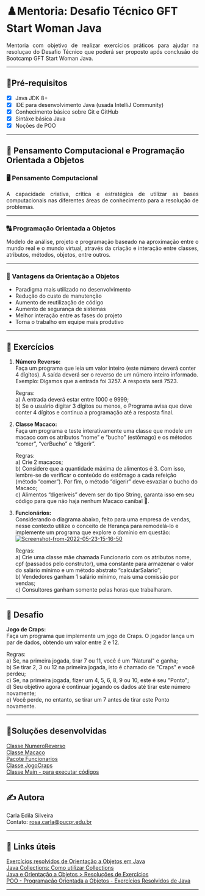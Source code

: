 # ♟️Mentoria: Desafio Técnico GFT Start Woman Java

<p align="justify">Mentoria com objetivo de realizar exercícios práticos para ajudar na resoluçao do Desafio Técnico que poderá ser proposto após conclusão do Bootcamp GFT Start Woman Java.</p>

---  

## 📌Pré-requisitos

- [x] Java JDK 8+ 
- [x] IDE para desenvolvimento Java (usada IntelliJ Community)
- [x] Conhecimento básico sobre Git e GitHub
- [x] Sintáxe básica Java
- [x] Noções de POO  

---  

## 🧠 Pensamento Computacional e Programação Orientada a Objetos

### 🖥️ Pensamento Computacional

<p align="justify">A capacidade criativa, crítica e estratégica de utilizar as bases computacionais nas diferentes áreas de conhecimento para a resolução de problemas.</p>

---  

### 🔠 Programação Orientada a Objetos

<p align="justify">Modelo de análise, projeto e programação baseado na aproximação entre o mundo real e o mundo virtual, através da criação e interação entre classes, atributos, métodos, objetos, entre outros.</p>  

---  

### 🎳 Vantagens da Orientação a Objetos
<ul>
<li>Paradigma mais utilizado no desenvolvimento​</li>
<li>Redução do custo de manutenção</li>
<li>Aumento de reutilização de código</li>
<li>Aumento de segurança de sistemas​</li>
<li>Melhor interação entre as fases do projeto​</li>
<li>Torna o trabalho em equipe mais produtivo​</li>
</ul>

---  

## 👟 Exercícios  
<ol>
<li>
	<p>
	<strong>Número Reverso:</strong><br>
	Faça um programa que leia um valor inteiro (este número deverá conter 4 dígitos). A saída deverá ser o reverso de um número inteiro informado.<br>
	Exemplo: Digamos que a entrada foi 3257. A resposta será 7523.<br>
	</p>
	<p>
	Regras:<br>
		a) A entrada deverá estar entre 1000 e 9999;<br>
		b) Se o usuário digitar 3 dígitos ou menos, o Programa avisa que deve conter 4 dígitos e continua a programação até a resposta final.<br>	
		</p>
</li>
<li>
<p>
	<strong>Classe Macaco:</strong><br>
	Faça um programa e teste interativamente uma classe que modele um macaco com os atributos “nome” e “bucho” (estômago) e os métodos “comer”, “verBucho” e “digerir”.<br>
	</p>
	<p>
		Regras:<br> 
		a) Crie 2 macacos; <br>
		b) Considere que a quantidade máxima de alimentos é 3. Com isso, lembre-se de verificar o conteúdo do estômago a cada refeição (método “comer”). Por fim, o método “digerir” deve esvaziar o bucho do Macaco; <br> 
		c) Alimentos “digeríveis” devem ser do tipo String, garanta isso em seu código para que não haja nenhum Macaco canibal 🙈.<br>
		</p>
</li>
<li>
<p>
	<strong>Funcionários:</strong><br>
	Considerando o diagrama abaixo, feito para uma empresa de vendas, nesse contexto utilize o conceito de Herança para remodelá-lo e implemente um programa que explore o domínio em questão:<br> 
	<a href="https://imgbb.com/"><img src="https://i.ibb.co/Hz5c08z/Screenshot-from-2022-05-23-15-16-50.png" alt="Screenshot-from-2022-05-23-15-16-50" border="0"></a>
</p>
	<p>
	Regras:<br> 
	a) Crie uma classe mãe chamada Funcionario com os atributos nome, cpf (passados pelo construtor), uma constante para armazenar o valor do salário mínimo e um método abstrato “calcularSalario”; <br>
	b) Vendedores ganham 1 salário mínimo, mais uma comissão por vendas; <br>
	c) Consultores ganham somente pelas horas que trabalharam. <br>
	</p>
</li>

	
</ol>

---  

## 💙 Desafio  

<strong>Jogo de Craps:</strong><br>
Faça um programa que implemente um jogo de Craps. O jogador lança um par de dados, obtendo um valor entre 2 e 12.<br>

Regras:<br>
a) Se, na primeira jogada, tirar 7 ou 11, você é um "Natural" e ganha;<br>
b) Se tirar 2, 3 ou 12 na primeira jogada, isto é chamado de "Craps" e você perdeu;<br>
c) Se, na primeira jogada, fizer um 4, 5, 6, 8, 9 ou 10, este é seu "Ponto";<br>
d) Seu objetivo agora é continuar jogando os dados até tirar este número novamente;<br>
e) Você perde, no entanto, se tirar um 7 antes de tirar este Ponto novamente.<br>
</p>  

---  

## 🏁Soluções desenvolvidas

[Classe NumeroReverso](https://github.com/rosacarla/Mentoria-GFT-Start-Java-Desafio-Tecnico/blob/master/src/desafios/NumeroReverso.java)  
[Classe Macaco](https://github.com/rosacarla/Mentoria-GFT-Start-Java-Desafio-Tecnico/blob/master/src/desafios/Macaco.java)  
[Pacote Funcionarios](https://github.com/rosacarla/Mentoria-GFT-Start-Java-Desafio-Tecnico/tree/master/src/desafios/funcionarios)  
[Classe JogoCraps](https://github.com/rosacarla/Mentoria-GFT-Start-Java-Desafio-Tecnico/blob/master/src/desafios/desafio/JogoCraps.java)  
[Classe Main - para executar códigos](https://github.com/rosacarla/Mentoria-GFT-Start-Java-Desafio-Tecnico/blob/master/src/Main.java)  

---  

## ✍️ Autora  

Carla Edila Silveira  
Contato: rosa.carla@pucpr.edu.br  

---

## 🔗 Links úteis  

[Exercícios resolvidos de Orientação a Objetos em Java](https://dev.to/guilhermemanzano/exercicios-resolvidos-de-orientacao-a-objetos-em-java-4b6g)  
[Java Collections: Como utilizar Collections](https://www.devmedia.com.br/java-collections-como-utilizar-collections/18450)  
[Java e Orientação a Objetos > Resoluções de Exercícios](https://www.alura.com.br/apostila-java-orientacao-objetos/resolucoes-exercicios?gclid=Cj0KCQjw-daUBhCIARIsALbkjSbgCqqHxJHTyPyo3OarlvROfOLrtsLXPTdvUkNrZmCfeHqPVhPUDW8aAiVfEALw_wcB)  
[POO - Programação Orientada a Objetos - Exercícios Resolvidos de Java](https://www.arquivodecodigos.com.br/dicas/3435-java-poo-programacao-orientada-a-objetos-exercicio-resolvido-2-a-classe-circulo-construtores-metodos-getters-e-setters-e-encapsulamento.html)  

---
